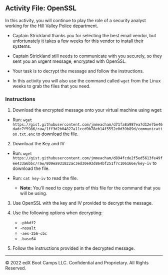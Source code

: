 ## Activity File: OpenSSL 

In this activity, you will continue to play the role of a security analyst working for the Hill Valley Police department.

- Captain Strickland thanks you for selecting the best email vendor, but unfortunately it takes a few weeks for this vendor to install their systems.

- Captain Strickland still needs to communicate with you securely, so they sent you an urgent message, encrypted with OpenSSL.

- Your task is to decrypt the message and follow the instructions.

- In this activity you will also use the command called `wget` from the Linux weeks to grab the files that you need. 

### Instructions

1. Download the encrypted message onto your virtual machine using wget:

- Run: `wget https://gist.githubusercontent.com/jmmeacham/d71fa8a987ea7d12e7be46dadc7f5986/raw/1ff3d2b04827a11ccd9b78eb14f5552e0d39b89d/communication.txt.enc` to download the file. 

2. Download the Key and IV 

- Run: `wget https://gist.githubusercontent.com/jmmeacham/d894fcde2f5ed5613fe49fee433a6bbc/raw/809ea931822ac3ed30e93d864bf251f7c106166e/key-iv` to download the file. 

- Run: `cat key-iv` to read the file. 

  - **Note:** You'll need to copy parts of this file for the command that you will be using. 

3. Use OpenSSL with the key and IV provided to decrypt the message.
  
4. Use the following options when decrypting:

    - `-pbkdf2`
    - `-nosalt`
    - `-aes-256-cbc`
    - `-base64`

5. Follow the instructions provided in the decrypted message.
   
---

© 2022 edX Boot Camps LLC. Confidential and Proprietary. All Rights Reserved.

